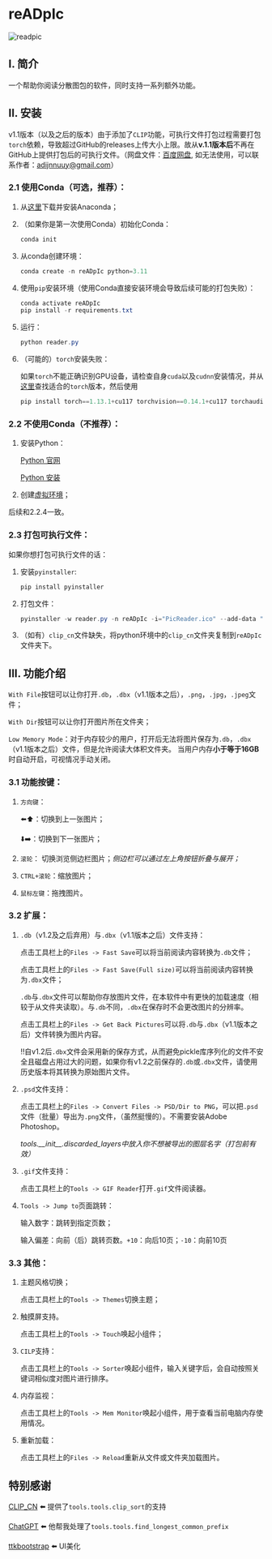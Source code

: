 # reADpIc
 ![readpic](https://s2.loli.net/2023/01/06/k28jBV4oDxnRY6e.png)
## I. 简介
一个帮助你阅读分散图包的软件，同时支持一系列额外功能。
## II. 安装
v1.1版本（以及之后的版本）由于添加了```CLIP```功能，可执行文件打包过程需要打包```torch```依赖，导致超过GitHub的releases上传大小上限。故从**v.1.1版本后**不再在GitHub上提供打包后的可执行文件。（网盘文件：[百度网盘](https://pan.baidu.com/s/1cNXW4_kHH8plHr3dIa6Qeg?pwd=uqn8), 如无法使用，可以联系作者：adijnnuuy@gmail.com）

### 2.1 使用Conda（可选，推荐）：
1. 从[这里](https://www.anaconda.com/)下载并安装Anaconda；
2. （如果你是第一次使用Conda）初始化Conda：
    ```powershell
    conda init
    ```
3. 从conda创建环境：
    ```powershell
    conda create -n reADpIc python=3.11
    ```
4. 使用```pip```安装环境（使用Conda直接安装环境会导致后续可能的打包失败）：
    ```powershell
    conda activate reADpIc
    pip install -r requirements.txt
    ```
5. 运行：
    ```powershell
    python reader.py
    ```
6. （可能的）```torch```安装失败：

   如果```torch```不能正确识别GPU设备，请检查自身```cuda```以及```cudnn```安装情况，并从[这里](https://pytorch.org/get-started/previous-versions/)查找适合的```torch```版本，然后使用
   ```powershell
   pip install torch==1.13.1+cu117 torchvision==0.14.1+cu117 torchaudio==0.13.1 --extra-index-url https://download.pytorch.org/whl/cu117
   ```
### 2.2 不使用Conda（不推荐）：
1. 安装Python：

   [Python 官网](https://www.python.org/downloads/)

   [Python 安装](https://www.tutorialspoint.com/how-to-install-python-in-windows)

2. 创建[虚拟环境](https://docs.python.org/3/library/venv.html)；

后续和2.2.4一致。

### 2.3 打包可执行文件：
如果你想打包可执行文件的话：
1. 安装```pyinstaller```:
   ```powershell
   pip install pyinstaller
   ```
2. 打包文件：
   ```powershell
   pyinstaller -w reader.py -n reADpIc -i="PicReader.ico" --add-data "PicReader.ico:."
   ```
3. （如有）```clip_cn```文件缺失，将python环境中的```clip_cn```文件夹复制到```reADpIc```文件夹下。
   
## III. 功能介绍

```With File```按钮可以让你打开```.db```，```.dbx```（v1.1版本之后），```.png```，```.jpg```，```.jpeg```文件；

```With Dir```按钮可以让你打开图片所在文件夹；

```Low Memory Mode```：对于内存较少的用户，打开后无法将图片保存为```.db```，```.dbx```（v1.1版本之后）文件，但是允许阅读大体积文件夹。 当用户内存**小于等于16GB**时自动开启，可视情况手动关闭。

### 3.1 功能按键：
1. ```方向键```： 

   ⬅️⬆️：切换到上一张图片；

   ⬇️➡️：切换到下一张图片；

2. ```滚轮```： 切换浏览侧边栏图片；*侧边栏可以通过左上角按钮折叠与展开；*
3. ```CTRL+滚轮```：缩放图片；
4. ```鼠标左键```：拖拽图片。
### 3.2 扩展：
1. ```.db```（v1.2及之后弃用）与```.dbx```（v1.1版本之后）文件支持：

   点击工具栏上的```Files -> Fast Save```可以将当前阅读内容转换为```.db```文件；

   点击工具栏上的```Files -> Fast Save(Full size)```可以将当前阅读内容转换为```.dbx```文件；

   ```.db```与```.dbx```文件可以帮助你存放图片文件，在本软件中有更快的加载速度（相较于从文件夹读取）。与```.db```不同，```.dbx```在保存时不会更改图片的分辨率。

   点击工具栏上的```Files -> Get Back Pictures```可以将```.db```与```.dbx```（v1.1版本之后）文件转换为图片内容。
   
   ‼️自v1.2后```.dbx```文件会采用新的保存方式，从而避免pickle库序列化的文件不安全且磁盘占用过大的问题，如果你有v1.2之前保存的```.db```或```.dbx```文件，请使用历史版本将其转换为原始图片文件。

2. ```.psd```文件支持：

   点击工具栏上的```Files -> Convert Files -> PSD/Dir to PNG```，可以把```.psd```文件（批量）导出为```.png```文件，（虽然挺慢的）。不需要安装Adobe Photoshop。
   
   *tools.\_\_init\_\_.discarded_layers中放入你不想被导出的图层名字（打包前有效）*   

3. ```.gif```文件支持：

   点击工具栏上的```Tools -> GIF Reader```打开```.gif```文件阅读器。

4. ```Tools -> Jump to```页面跳转：

   输入数字：跳转到指定页数；

   输入偏差：向前（后）跳转页数。```+10```：向后10页；```-10```：向前10页

### 3.3 其他：
1. 主题风格切换；

   点击工具栏上的```Tools -> Themes```切换主题；

2. 触摸屏支持。

   点击工具栏上的```Tools -> Touch```唤起小组件；

3. ```CILP```支持：

   点击工具栏上的```Tools -> Sorter```唤起小组件，输入关键字后，会自动按照关键词相似度对图片进行排序。

4. 内存监视：

   点击工具栏上的```Tools -> Mem Monitor```唤起小组件，用于查看当前电脑内存使用情况。

5. 重新加载：

   点击工具栏上的```Files -> Reload```重新从文件或文件夹加载图片。


## 特别感谢
[CLIP_CN](https://github.com/OFA-Sys/Chinese-CLIP) ⬅️ 提供了```tools.tools.clip_sort```的支持

[ChatGPT](https://chat.openai.com) ⬅️ 他帮我处理了```tools.tools.find_longest_common_prefix```

[ttkbootstrap](https://github.com/israel-dryer/ttkbootstrap) ⬅️ UI美化
